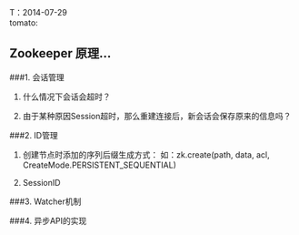 <meta http-equiv="content-type" content="text/html; charset=UTF-8">

T：2014-07-29  
 tomato: 

Zookeeper 原理...
-----------------------------
###1. 会话管理
1. 什么情况下会话会超时？  

2. 由于某种原因Session超时，那么重建连接后，新会话会保存原来的信息吗？


###2. ID管理 
1. 创建节点时添加的序列后缀生成方式：
   如：zk.create(path, data, acl, CreateMode.PERSISTENT_SEQUENTIAL)  

2. SessionID


###3. Watcher机制



###4. 异步API的实现

